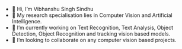 - 👋 Hi, I’m Vibhanshu Singh Sindhu
- 👀 My research specialisation lies in Computer Vision and Artificial Intelligence.
- 🌱 I’m currently working on Text Recognition, Text Analysis, Object Detection, Object Recognition and tracking vision based models.
- 💞️ I’m looking to collaborate on any computer vision based projects.

<!---
vibhanshusindhu/vibhanshusindhu is a ✨ special ✨ repository because its `README.md` (this file) appears on your GitHub profile.
You can click the Preview link to take a look at your changes.
--->
